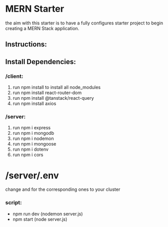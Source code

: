 # MERN Starter

the aim with this starter is to have a fully configures starter project to begin creating a MERN Stack application.

## Instructions:

## Install Dependencies:

### /client:

1. run npm install to install all node_modules
2. run npm install react-router-dom
3. run npm install @tanstack/react-query
4. run npm install axios

### /server:

1. run npm i express  
2. run npm i mongodb
3. run npm i nodemon
4. run npm i mongoose
5. run npm i dotenv
6. run npm i cors


# /server/.env

change <username> and <password> for the corresponding ones to your cluster

### script:

- npm run dev (nodemon server.js)
- npm start (node server.js)
